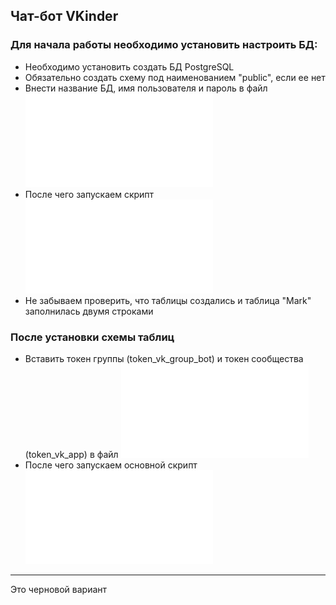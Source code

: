 ## Чат-бот VKinder

### Для начала работы необходимо установить настроить БД:
* Необходимо установить создать БД PostgreSQL
* Обязательно создать схему под наименованием "public", если ее нет
* Внести название БД, имя пользователя и пароль в файл ![postgres_db.py](postgres_db.py)
* После чего запускаем скрипт ![postgres_db.py](postgres_db.py)
* Не забываем проверить, что таблицы создались и таблица "Mark" заполнилась двумя строками

### После установки схемы таблиц
* Вставить токен группы (token_vk_group_bot) и токен сообщества (token_vk_app) в файл ![token_file.py](Modul/token_file.py)
* После чего запускаем основной скрипт ![main.py](main.py)

***
Это черновой вариант